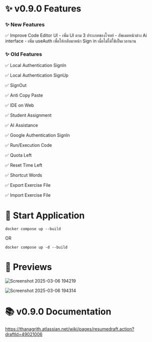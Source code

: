 # ✨ v0.9.0 Features

### ✨ New Features

✅ Improve Code Editor UI
        - เพิ่ม UI ตาม 3 ประเภทของโจทย์
        - อัพเดตหน้าต่าง Ai interface
        - เพิ่ม useAuth เพื่อให้กลับมาหน้า Sign in เมื่อไม่ได้ใช้เป็นเวลานาน

### ✨ Old Features

✅ Local Authentication SignIn

✅ Local Authentication SignUp

✅ SignOut

✅ Anti Copy Paste

✅ IDE on Web

✅ Student Assignment

✅ AI Assistance

✅ Google Authentication SignIn

✅ Run/Execution Code

✅ Quota Left

✅ Reset Time Left

✅ Shortcut Words

✅ Export Exercise File

✅ Import Exercise File

# 🚀 Start Application
```
docker compose up --build
```
OR
```
docker compose up -d --build
```
# 👀 Previews

![Screenshot 2025-03-06 194219](https://github.com/user-attachments/assets/7057aa9a-d3c3-4079-b535-cfead39e2805)

![Screenshot 2025-03-06 194314](https://github.com/user-attachments/assets/fb791345-0569-4542-b15a-213c27e55905)


# 📚 v0.9.0 Documentation
https://thanagrith.atlassian.net/wiki/pages/resumedraft.action?draftId=49021006





